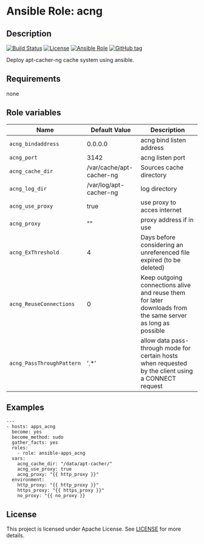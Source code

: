 # Ansible Role: acng


## Description

[![Build Status](https://travis-ci.com/lotusnoir/ansible-apps_acng.svg?branch=master?style=flat)](https://travis-ci.com/lotusnoir/ansible-apps_acng)
[![License](https://img.shields.io/badge/license-Apache--2.0-brightgreen?style=flat)](https://opensource.org/licenses/Apache-2.0)
[![Ansible Role](https://img.shields.io/badge/galaxy-apps_acng-purple?style=flat)](https://galaxy.ansible.com/lotusnoir/apps_acng) 
[![GitHub tag](https://img.shields.io/badge/version-1.0.0-blue?style=flat)](https://github.com/lotusnoir/ansible-apps_acng/releases/tag/1.0.0)


Deploy apt-cacher-ng cache system using ansible.

## Requirements

none

## Role variables

| Name           | Default Value | Description                        |
| -------------- | ------------- | -----------------------------------|
| `acng_bindaddress` | 0.0.0.0 | acng bind listen address |
| `acng_port` | 3142 | acng listen port |
| `acng_cache_dir` | /var/cache/apt-cacher-ng | Sources cache directory |
| `acng_log_dir` | /var/log/apt-cacher-ng | log directory |
| `acng_use_proxy` | true | use proxy to acces internet |
| `acng_proxy` | "" | proxy address if in use |
| `acng_ExThreshold` | 4 | Days before considering an unreferenced file expired (to be deleted) |
| `acng_ReuseConnections` | 0 | Keep outgoing connections alive and reuse them for later downloads from the same server as long as possible |
| `acng_PassThroughPattern` | '.*' | allow data pass-through mode for certain hosts when requested by the client using a CONNECT request |

## Examples

	---
	- hosts: apps_acng
	  become: yes
	  become_method: sudo
	  gather_facts: yes
	  roles:
	    - role: ansible-apps_acng
	  vars:
        acng_cache_dir: "/data/apt-cacher/"
        acng_use_proxy: true
        acng_proxy: "{{ http_proxy }}"
	  environment: 
	    http_proxy: "{{ http_proxy }}"
	    https_proxy: "{{ https_proxy }}"
	    no_proxy: "{{ no_proxy }}


## License

This project is licensed under Apache License. See [LICENSE](/LICENSE) for more details.
